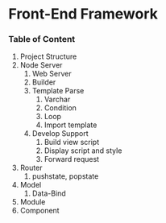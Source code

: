 # Front-End Framework

### Table of Content

1. Project Structure
2. Node Server
   1. Web Server
   2. Builder
   3. Template Parse
      1. Varchar 
      2. Condition
      3. Loop
      4. Import template
   4. Develop Support
      1. Build view script
      2. Display script and style
      3. Forward request
3. Router
   1. pushstate, popstate
4. Model
   1. Data-Bind
5. Module
6. Component

